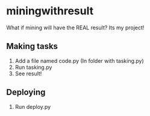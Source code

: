 # miningwithresult
What if mining will have the REAL result? Its my project!
## Making tasks
1. Add a file named code.py (In folder with tasking.py)
2. Run tasking.py
3. See result!
## Deploying
1. Run deploy.py
